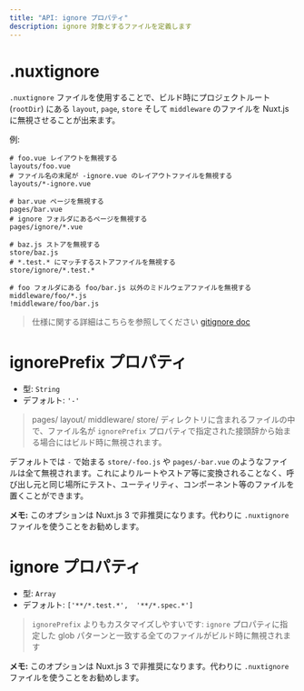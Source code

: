```yaml
---
title: "API: ignore プロパティ"
description: ignore 対象とするファイルを定義します
---
```


# .nuxtignore

`.nuxtignore` ファイルを使用することで、ビルド時にプロジェクトルート (`rootDir`) にある `layout`, `page`, `store` そして `middleware` のファイルを Nuxt.js に無視させることが出来ます。

例:

```
# foo.vue レイアウトを無視する
layouts/foo.vue
# ファイル名の末尾が -ignore.vue のレイアウトファイルを無視する
layouts/*-ignore.vue

# bar.vue ページを無視する
pages/bar.vue
# ignore フォルダにあるページを無視する
pages/ignore/*.vue

# baz.js ストアを無視する
store/baz.js
# *.test.* にマッチするストアファイルを無視する
store/ignore/*.test.*

# foo フォルダにある foo/bar.js 以外のミドルウェアファイルを無視する
middleware/foo/*.js
!middleware/foo/bar.js
```

> 仕様に関する詳細はこちらを参照してください [gitignore doc](https://git-scm.com/docs/gitignore)

# ignorePrefix プロパティ

- 型: `String`
- デフォルト: `'-'`

> pages/ layout/ middleware/ store/ ディレクトリに含まれるファイルの中で、ファイル名が `ignorePrefix` プロパティで指定された接頭辞から始まる場合にはビルド時に無視されます。

デフォルトでは `-` で始まる `store/-foo.js` や `pages/-bar.vue` のようなファイルは全て無視されます。これによりルートやストア等に変換されることなく、呼び出し元と同じ場所にテスト、ユーティリティ、コンポーネント等のファイルを置くことができます。

**メモ:** このオプションは Nuxt.js 3 で非推奨になります。代わりに `.nuxtignore` ファイルを使うことをお勧めします。

# ignore プロパティ

- 型: `Array`
- デフォルト: `['**/*.test.*',  '**/*.spec.*']`

> `ignorePrefix` よりもカスタマイズしやすいです: `ignore` プロパティに指定した glob パターンと一致する全てのファイルがビルド時に無視されます

**メモ:** このオプションは Nuxt.js 3 で非推奨になります。代わりに `.nuxtignore` ファイルを使うことをお勧めします。
